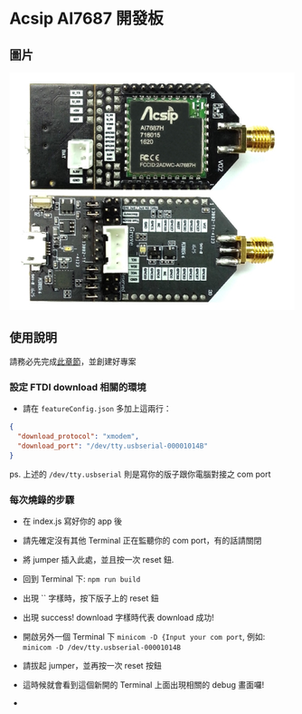  # Acsip AI7687 開發板

## 圖片

![](../ascip7687.jpg)

## 使用說明

請務必先完成[此章節](/intro/create)，並創建好專案 

### 設定 FTDI download 相關的環境 
* 請在 `featureConfig.json` 多加上這兩行：

``` json
{
  "download_protocol": "xmodem",
  "download_port": "/dev/tty.usbserial-00001014B"
}
```

ps. 上述的 `/dev/tty.usbserial` 則是寫你的版子跟你電腦對接之 com port 

### 每次燒錄的步驟
* 在 index.js 寫好你的 app 後
* 請先確定沒有其他 Terminal 正在監聽你的 com port，有的話請關閉
* 將 jumper 插入此處，並且按一次 reset 鈕.
* 回到 Terminal 下: `npm run build` 
* 出現 `` 字樣時，按下版子上的 reset 鈕
* 出現 success! download 字樣時代表 download 成功!
* 開啟另外一個 Terminal 下 `minicom -D {Input your com port`, 例如: `minicom -D /dev/tty.usbserial-00001014B`
* 請拔起 jumper，並再按一次 reset 按鈕
* 這時候就會看到這個新開的 Terminal 上面出現相關的 debug 畫面囉!
 
* 
